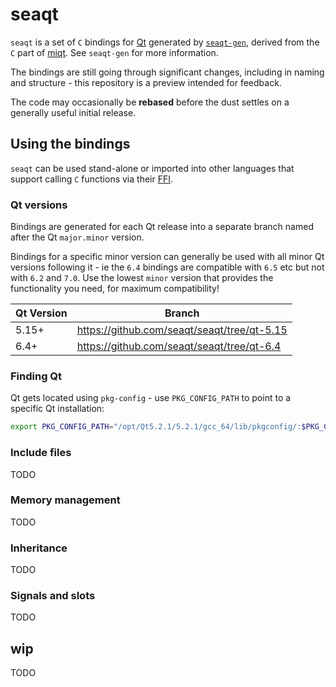 # seaqt

`seaqt` is a set of `C` bindings for [Qt](https://www.qt.io/) generated by [`seaqt-gen`](https://github.com/seaqt/seaqt-gen), derived from the `C` part of [miqt](https://github.com/mappu/miqt). See `seaqt-gen` for more information.

The bindings are still going through significant changes, including in naming and structure - this repository is a preview intended for feedback.

The code may occasionally be **rebased** before the dust settles on a generally useful initial release.

## Using the bindings

`seaqt` can be used stand-alone or imported into other languages that support calling `C` functions via their [FFI](https://en.wikipedia.org/wiki/Foreign_function_interface).

### Qt versions

Bindings are generated for each Qt release into a separate branch named after the Qt `major.minor` version.

Bindings for a specific minor version can generally be used with all minor Qt versions following it - ie the `6.4` bindings are compatible with `6.5` etc but not with `6.2` and `7.0`. Use the lowest `minor` version that provides the functionality you need, for maximum compatibility!

| Qt Version | Branch |
| ---------- | ------ |
| 5.15+      | https://github.com/seaqt/seaqt/tree/qt-5.15 |
| 6.4+       | https://github.com/seaqt/seaqt/tree/qt-6.4  |

### Finding Qt

Qt gets located using `pkg-config` - use `PKG_CONFIG_PATH` to point to a specific Qt installation:

```sh
export PKG_CONFIG_PATH="/opt/Qt5.2.1/5.2.1/gcc_64/lib/pkgconfig/:$PKG_CONFIG_PATH"
```

### Include files

TODO

### Memory management

TODO

### Inheritance

TODO

### Signals and slots

TODO

## wip

TODO